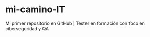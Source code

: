 # mi-camino-IT
Mi primer repositorio en GitHub | Tester en formación con foco en ciberseguridad y QA
